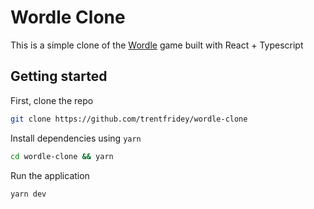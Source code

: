 # Wordle Clone

This is a simple clone of the [Wordle](https://www.nytimes.com/games/wordle/index.html) game built with React + Typescript

## Getting started

First, clone the repo

```sh
git clone https://github.com/trentfridey/wordle-clone
```

Install dependencies using `yarn`

```sh
cd wordle-clone && yarn
```

Run the application

```sh
yarn dev
```